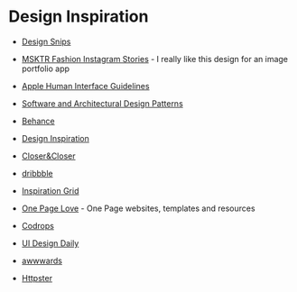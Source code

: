 # Design Inspiration

* [Design Snips](http://designsnips.com/category/inspiration/)

* [MSKTR Fashion Instagram Stories](https://elements.envato.com/msktr-fashion-instagram-stories-2CZH4H) - I really like this design for an image portfolio app

* [Apple Human Interface Guidelines](https://developer.apple.com/design/human-interface-guidelines/)

* [Software and Architectural Design Patterns](https://github.com/DovAmir/awesome-design-patterns)

* [Behance](https://www.behance.net/)

* [Design Inspiration](https://www.designspiration.com/explore)

* [Closer&Closer](https://closerandcloser.co)

* [dribbble](https://dribbble.com/)

* [Inspiration Grid](https://theinspirationgrid.com)

* [One Page Love](https://onepagelove.com) - One Page websites, templates and resources

* [Codrops](https://tympanus.net/codrops/)

* [UI Design Daily](https://www.uidesigndaily.com)

* [awwwards](https://www.awwwards.com)

* [Httpster](https://httpster.net/)
